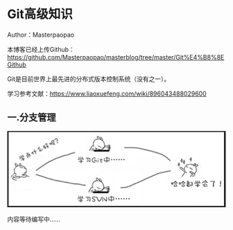 # Git高级知识

Author：Masterpaopao

本博客已经上传Github：https://github.com/Masterpaopao/masterblog/tree/master/Git%E4%B8%8EGithub

Git是目前世界上最先进的分布式版本控制系统（没有之一）。

学习参考文献：https://www.liaoxuefeng.com/wiki/896043488029600

## 一.分支管理

![1561646479648](assets/1561646479648.png)



内容等待编写中……


